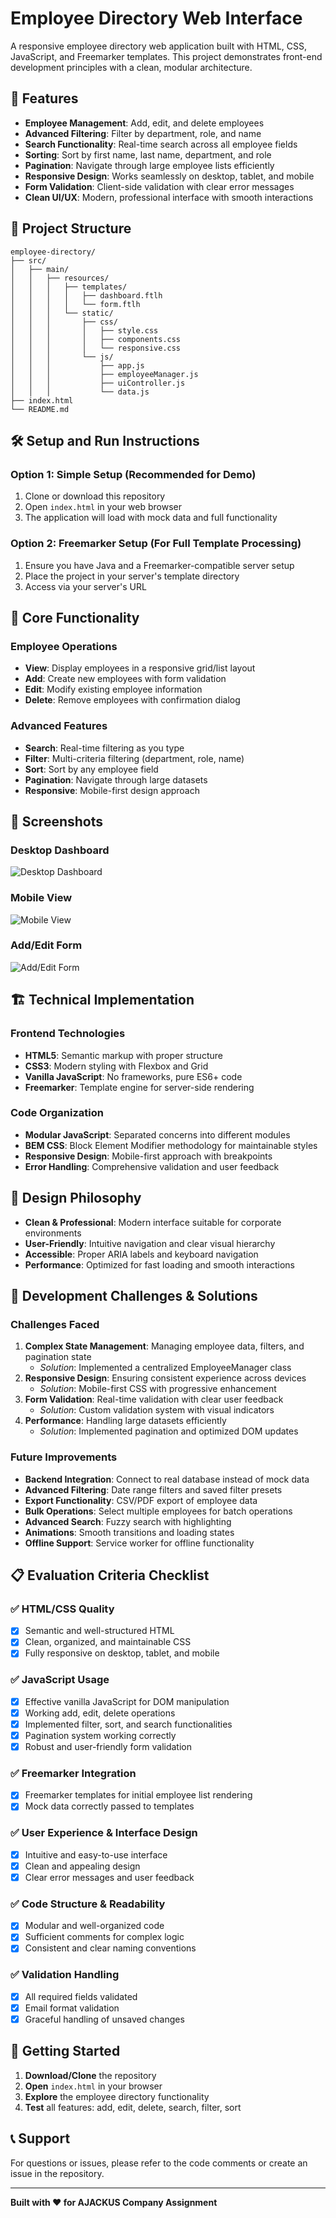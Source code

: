 # Employee Directory Web Interface

A responsive employee directory web application built with HTML, CSS, JavaScript, and Freemarker templates. This project demonstrates front-end development principles with a clean, modular architecture.

## 🚀 Features

- **Employee Management**: Add, edit, and delete employees
- **Advanced Filtering**: Filter by department, role, and name
- **Search Functionality**: Real-time search across all employee fields
- **Sorting**: Sort by first name, last name, department, and role
- **Pagination**: Navigate through large employee lists efficiently
- **Responsive Design**: Works seamlessly on desktop, tablet, and mobile
- **Form Validation**: Client-side validation with clear error messages
- **Clean UI/UX**: Modern, professional interface with smooth interactions

## 📁 Project Structure

```
employee-directory/
├── src/
│   ├── main/
│   │   ├── resources/
│   │   │   ├── templates/
│   │   │   │   ├── dashboard.ftlh
│   │   │   │   └── form.ftlh
│   │   │   └── static/
│   │   │       ├── css/
│   │   │       │   ├── style.css
│   │   │       │   ├── components.css
│   │   │       │   └── responsive.css
│   │   │       └── js/
│   │   │           ├── app.js
│   │   │           ├── employeeManager.js
│   │   │           ├── uiController.js
│   │   │           └── data.js
├── index.html
└── README.md
```

## 🛠️ Setup and Run Instructions

### Option 1: Simple Setup (Recommended for Demo)

1. Clone or download this repository
2. Open `index.html` in your web browser
3. The application will load with mock data and full functionality

### Option 2: Freemarker Setup (For Full Template Processing)

1. Ensure you have Java and a Freemarker-compatible server setup
2. Place the project in your server's template directory
3. Access via your server's URL

## 🎯 Core Functionality

### Employee Operations

- **View**: Display employees in a responsive grid/list layout
- **Add**: Create new employees with form validation
- **Edit**: Modify existing employee information
- **Delete**: Remove employees with confirmation dialog

### Advanced Features

- **Search**: Real-time filtering as you type
- **Filter**: Multi-criteria filtering (department, role, name)
- **Sort**: Sort by any employee field
- **Pagination**: Navigate through large datasets
- **Responsive**: Mobile-first design approach

## 📱 Screenshots

### Desktop Dashboard

![Desktop Dashboard](screenshots/desktop-dashboard.png)

### Mobile View

![Mobile View](screenshots/mobile-view.png)

### Add/Edit Form

![Add/Edit Form](screenshots/form-view.png)

## 🏗️ Technical Implementation

### Frontend Technologies

- **HTML5**: Semantic markup with proper structure
- **CSS3**: Modern styling with Flexbox and Grid
- **Vanilla JavaScript**: No frameworks, pure ES6+ code
- **Freemarker**: Template engine for server-side rendering

### Code Organization

- **Modular JavaScript**: Separated concerns into different modules
- **BEM CSS**: Block Element Modifier methodology for maintainable styles
- **Responsive Design**: Mobile-first approach with breakpoints
- **Error Handling**: Comprehensive validation and user feedback

## 🎨 Design Philosophy

- **Clean & Professional**: Modern interface suitable for corporate environments
- **User-Friendly**: Intuitive navigation and clear visual hierarchy
- **Accessible**: Proper ARIA labels and keyboard navigation
- **Performance**: Optimized for fast loading and smooth interactions

## 🔧 Development Challenges & Solutions

### Challenges Faced

1. **Complex State Management**: Managing employee data, filters, and pagination state
   - _Solution_: Implemented a centralized EmployeeManager class
2. **Responsive Design**: Ensuring consistent experience across devices
   - _Solution_: Mobile-first CSS with progressive enhancement
3. **Form Validation**: Real-time validation with clear user feedback
   - _Solution_: Custom validation system with visual indicators
4. **Performance**: Handling large datasets efficiently
   - _Solution_: Implemented pagination and optimized DOM updates

### Future Improvements

- **Backend Integration**: Connect to real database instead of mock data
- **Advanced Filtering**: Date range filters and saved filter presets
- **Export Functionality**: CSV/PDF export of employee data
- **Bulk Operations**: Select multiple employees for batch operations
- **Advanced Search**: Fuzzy search with highlighting
- **Animations**: Smooth transitions and loading states
- **Offline Support**: Service worker for offline functionality

## 📋 Evaluation Criteria Checklist

### ✅ HTML/CSS Quality

- [x] Semantic and well-structured HTML
- [x] Clean, organized, and maintainable CSS
- [x] Fully responsive on desktop, tablet, and mobile

### ✅ JavaScript Usage

- [x] Effective vanilla JavaScript for DOM manipulation
- [x] Working add, edit, delete operations
- [x] Implemented filter, sort, and search functionalities
- [x] Pagination system working correctly
- [x] Robust and user-friendly form validation

### ✅ Freemarker Integration

- [x] Freemarker templates for initial employee list rendering
- [x] Mock data correctly passed to templates

### ✅ User Experience & Interface Design

- [x] Intuitive and easy-to-use interface
- [x] Clean and appealing design
- [x] Clear error messages and user feedback

### ✅ Code Structure & Readability

- [x] Modular and well-organized code
- [x] Sufficient comments for complex logic
- [x] Consistent and clear naming conventions

### ✅ Validation Handling

- [x] All required fields validated
- [x] Email format validation
- [x] Graceful handling of unsaved changes

## 🚀 Getting Started

1. **Download/Clone** the repository
2. **Open** `index.html` in your browser
3. **Explore** the employee directory functionality
4. **Test** all features: add, edit, delete, search, filter, sort

## 📞 Support

For questions or issues, please refer to the code comments or create an issue in the repository.

---

**Built with ❤️ for AJACKUS Company Assignment**
